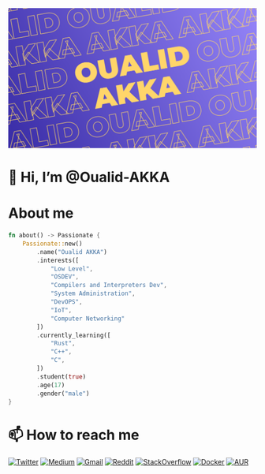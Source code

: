 <img src='./canvas.png'/>

# 👋 Hi, I’m @Oualid-AKKA
# About me
```rs
fn about() -> Passionate {
    Passionate::new()
        .name("Oualid AKKA")
        .interests([
            "Low Level",
            "OSDEV",
            "Compilers and Interpreters Dev",
            "System Administration",
            "DevOPS",
            "IoT",
            "Computer Networking"
        ])
        .currently_learning([
            "Rust",
            "C++",
            "C",
        ])
        .student(true)
        .age(17)
        .gender("male")
}

```
# 📫 How to reach me
[![Twitter](https://img.shields.io/badge/-@AkkaOualid-1ca0f1?style=flat-square&labelColor=1ca0f1&logo=twitter&logoColor=white&link=https://twitter.com/AkkaOualid)](https://twitter.com/AkkaOualid)
[![Medium](https://img.shields.io/badge/-@akkaoualid-black?style=flat-square&labelColor=black&logo=medium&logoColor=white&link=https://medium.com/@akkaoualid)](https://medium.com/@akkaoualid)
[![Gmail](https://img.shields.io/badge/-@akkaoualid-red?style=flat-square&labelColor=red&logo=gmail&logoColor=white&link=mailto:akkaoualid@gmail.com)](mailto:akkaoualid@gmail.com)
[![Reddit](https://img.shields.io/badge/-@akkaoualid-orange?style=flat-square&labelColor=orange&logo=reddit&logoColor=white&link=https://www.reddit.com/user/akkaoualid)](https://www.reddit.com/user/akkaoualid)
[![StackOverflow](https://img.shields.io/badge/-@akkaoualid-orange?style=flat-square&labelColor=orange&logo=stackoverflow&logoColor=white&link=https://stackoverflow.com/users/18729976/akka-oualid)](https://stackoverflow.com/users/18729976/akka-oualid)
[![Docker](https://img.shields.io/badge/-@akkaoualid-blue?style=flat-square&labelColor=blue&logo=docker&logoColor=white&link=https://hub.docker.com/u/akkaoualid)](https://hub.docker.com/u/akkaoualid)
[![AUR](https://img.shields.io/badge/-@akkaoualid-blue?style=flat-square&labelColor=blue&logo=archlinux&logoColor=white&link=https://aur.archlinux.org/account/akka44)](https://aur.archlinux.org/account/akka44)
